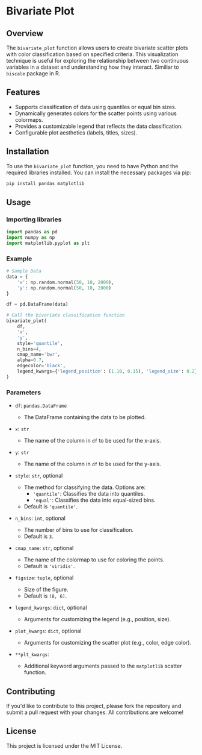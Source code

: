 # Bivariate Plot

## Overview

The `bivariate_plot` function allows users to create bivariate scatter plots with color classification based on specified criteria. This visualization technique is useful for exploring the relationship between two continuous variables in a dataset and understanding how they interact. Similiar to `biscale` package in R.

## Features

- Supports classification of data using quantiles or equal bin sizes.
- Dynamically generates colors for the scatter points using various colormaps.
- Provides a customizable legend that reflects the data classification.
- Configurable plot aesthetics (labels, titles, sizes).

## Installation

To use the `bivariate_plot` function, you need to have Python and the required libraries installed. You can install the necessary packages via pip:

```bash
pip install pandas matplotlib
```

## Usage
### Importing libraries
```python
import pandas as pd
import numpy as np
import matplotlib.pyplot as plt
```

### Example
```python
# Sample Data
data = {
    'x': np.random.normal(50, 10, 2000),
    'y': np.random.normal(50, 10, 2000)
}

df = pd.DataFrame(data)

# Call the bivariate classification function
bivariate_plot(
    df, 
    'x', 
    'y', 
    style='quantile', 
    n_bins=4, 
    cmap_name='bwr', 
    alpha=0.7, 
    edgecolor='black', 
    legend_kwargs={'legend_position': (1.10, 0.15), 'legend_size': 0.2}
)
```

### Parameters

- `df`: `pandas.DataFrame`
  - The DataFrame containing the data to be plotted.

- `x`: `str`
  - The name of the column in `df` to be used for the x-axis.

- `y`: `str`
  - The name of the column in `df` to be used for the y-axis.

- `style`: `str`, optional
  - The method for classifying the data. Options are:
    - `'quantile'`: Classifies the data into quantiles.
    - `'equal'`: Classifies the data into equal-sized bins.
  - Default is `'quantile'`.

- `n_bins`: `int`, optional
  - The number of bins to use for classification.
  - Default is `3`.

- `cmap_name`: `str`, optional
  - The name of the colormap to use for coloring the points.
  - Default is `'viridis'`.

- `figsize`: `tuple`, optional
  - Size of the figure.
  - Default is `(8, 6)`.

- `legend_kwargs`: `dict`, optional
  - Arguments for customizing the legend (e.g., position, size).

- `plot_kwargs`: `dict`, optional
  - Arguments for customizing the scatter plot (e.g., color, edge color).

- `**plt_kwargs`: 
  - Additional keyword arguments passed to the `matplotlib` scatter function.


## Contributing
If you'd like to contribute to this project, please fork the repository and submit a pull request with your changes. All contributions are welcome!

## License
This project is licensed under the MIT License. 

